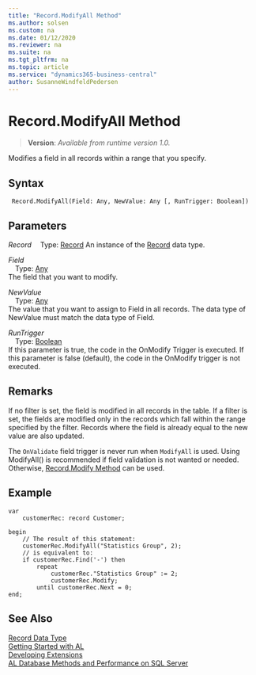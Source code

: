 ```yaml
---
title: "Record.ModifyAll Method"
ms.author: solsen
ms.custom: na
ms.date: 01/12/2020
ms.reviewer: na
ms.suite: na
ms.tgt_pltfrm: na
ms.topic: article
ms.service: "dynamics365-business-central"
author: SusanneWindfeldPedersen
---
```

[//]: # (START>DO_NOT_EDIT)
[//]: # (IMPORTANT:Do not edit any of the content between here and the END>DO_NOT_EDIT.)
[//]: # (Any modifications should be made in the .xml files in the ModernDev repo.)
# Record.ModifyAll Method
> **Version**: _Available from runtime version 1.0._

Modifies a field in all records within a range that you specify.


## Syntax
```
 Record.ModifyAll(Field: Any, NewValue: Any [, RunTrigger: Boolean])
```
## Parameters
*Record*
&emsp;Type: [Record](record-data-type.md)
An instance of the [Record](record-data-type.md) data type.

*Field*  
&emsp;Type: [Any](../any/any-data-type.md)  
The field that you want to modify.
          
*NewValue*  
&emsp;Type: [Any](../any/any-data-type.md)  
The value that you want to assign to Field in all records. The data type of NewValue must match the data type of Field.
          
*RunTrigger*  
&emsp;Type: [Boolean](../boolean/boolean-data-type.md)  
If this parameter is true, the code in the OnModify Trigger is executed. If this parameter is false (default), the code in the OnModify trigger is not executed.
          



[//]: # (IMPORTANT: END>DO_NOT_EDIT)

## Remarks

If no filter is set, the field is modified in all records in the table. If a filter is set, the fields are modified only in the records which fall within the range specified by the filter. Records where the field is already equal to the new value are also updated. 

The `OnValidate` field trigger is never run when `ModifyAll` is used. Using ModifyAll() is recommended if field validation is not wanted or needed. Otherwise, [Record.Modify Method](record-modify-method.md) can be used.

## Example

```al
var
    customerRec: record Customer;

begin
    // The result of this statement:  
    customerRec.ModifyAll("Statistics Group", 2);  
    // is equivalent to:  
    if customerRec.Find('-') then
        repeat  
            customerRec."Statistics Group" := 2;  
            customerRec.Modify;  
        until customerRec.Next = 0;  
end;

```

## See Also

[Record Data Type](record-data-type.md)  
[Getting Started with AL](../../devenv-get-started.md)  
[Developing Extensions](../../devenv-dev-overview.md)  
[AL Database Methods and Performance on SQL Server](../../../administration/optimize-sql-al-Database-methods-and-performance-on-server.md)  